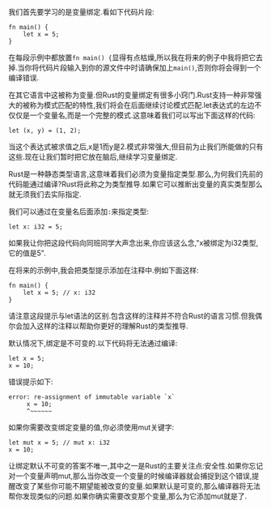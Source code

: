 我们首先要学习的是变量绑定.看如下代码片段:

    fn main() {
        let x = 5;
    }
    
在每段示例中都放置`fn main() {`显得有点枯燥,所以我在将来的例子中我将把它去掉.当你将代码片段输入到你的源文件中时请确保加上`main()`,否则你将会得到一个编译错误.

在其它语言中这被称为变量.但Rust的变量绑定有很多小窍门.Rust支持一种非常强大的被称为模式匹配的特性,我们将会在后面继续讨论模式匹配.let表达式的左边不仅仅是一个变量名,而是一个完整的模式.这意味着我们可以写出下面这样的代码:

    let (x, y) = (1, 2);
    
当这个表达式被求值之后,x是1而y是2.模式非常强大,但目前为止我们所能做的只有这些.现在让我们暂时把它放在脑后,继续学习变量绑定.

Rust是一种静态类型语言,这意味着我们必须为变量指定类型.那么,为何我们先前的代码能通过编译?Rust将此称之为类型推导.如果它可以推断出变量的真实类型那么就无须我们去实际指定.

我们可以通过在变量名后面添加`:`来指定类型:
    
    let x: i32 = 5;
    
如果我让你把这段代码向同班同学大声念出来,你应该这么念,"x被绑定为i32类型,它的值是5".

在将来的示例中,我会把类型提示添加在注释中.例如下面这样:    

    fn main() {
        let x = 5; // x: i32
    }         
    
请注意这段提示与let语法的区别.包含这样的注释并不符合Rust的语言习惯.但我偶尔会加入这样的注释以帮助你更好的理解Rust的类型推导.

默认情况下,绑定是不可变的.以下代码将无法通过编译:

    let x = 5;
    x = 10;
    
错误提示如下:

    error: re-assignment of immutable variable `x`
         x = 10;
         ^~~~~~~
         
如果你需要改变绑定变量的值,你必须使用mut关键字:

    let mut x = 5; // mut x: i32
    x = 10;                     
    
让绑定默认不可变的答案不唯一,其中之一是Rust的主要关注点:安全性.如果你忘记对一个变量声明mut,那么当你改变一个变量的时候编译器就会捕捉到这个错误,提醒改变了某些你可能不期望能被改变的变量.如果默认是可变的,那么编译器将无法帮你发现类似的问题.如果你确实需要改变那个变量,那么为它添加mut就是了.

    